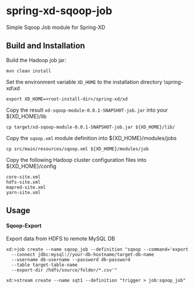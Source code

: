 spring-xd-sqoop-job
===================

Simple Sqoop Job module for Spring-XD

## Build and Installation

Build the Hadoop job jar:

	mvn clean install

Set the environment variable `XD_HOME` to the installation directory <root-install-dir>\spring-xd\xd

	export XD_HOME=<root-install-dir>/spring-xd/xd
	
Copy the result `xd-sqoop-module-0.0.1-SNAPSHOT-job.jar` into your ${XD_HOME}/lib	
	
	cp target/xd-sqoop-module-0.0.1-SNAPSHOT-job.jar ${XD_HOME}/lib/

Copy the `sqoop.xml` module definition into ${XD_HOME}/modules/jobs	
	
	cp src/main/resources/sqoop.xml ${XD_HOME}/modules/job

Copy the following Hadoop cluster configuration files into ${XD_HOME}/config
	
	core-site.xml
	hdfs-site.xml
	mapred-site.xml
	yarn-site.xml

## Usage

#### Sqoop-Export

Export data from HDFS to remote MySQL DB

	xd:>job create --name sqoop_job --definition "sqoop --command='export 
	  --connect jdbc:mysql://your-db-hostname/target-db-name
	  --username db-username --password db-password 
	  --table target-table-name 
	  --export-dir /hdfs/source/folder/*.csv'"
	
	xd:>stream create --name sqt1 --definition "trigger > job:sqoop_job"
  
